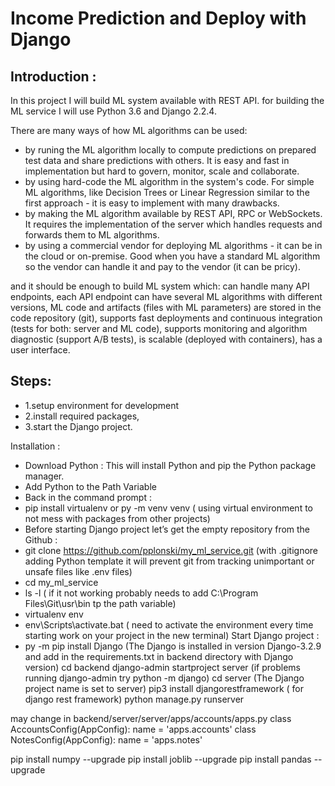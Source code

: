 # Income Prediction and Deploy with Django

## Introduction :
In this project I will build ML system available with REST API.  for building the ML service I will use Python 3.6 and Django 2.2.4. 


There are many ways of how ML algorithms can be used:
- by runing  the ML algorithm locally to compute predictions on prepared test data and share predictions with others. It is easy and fast in implementation but hard to govern, monitor, scale and collaborate.
-  by using hard-code the ML algorithm in the system's code. For simple ML algorithms, like Decision Trees or Linear Regression similar to the first approach - it is easy to implement with many drawbacks.
- by making the ML algorithm available by REST API, RPC or WebSockets. It requires the implementation of the server which handles requests and forwards them to ML algorithms.
- by using a commercial vendor for deploying ML algorithms - it can be in the cloud or on-premise. Good when you have a standard ML algorithm so the vendor can handle it and pay to the vendor (it can be pricy).

and it should be enough to build ML system which:
can handle many API endpoints,
each API endpoint can have several ML algorithms with different versions,
ML code and artifacts (files with ML parameters) are stored in the code repository (git),
supports fast deployments and continuous integration (tests for both: server and ML code),
supports monitoring and algorithm diagnostic (support A/B tests),
is scalable (deployed with containers),
has a user interface.

## Steps:
- 1.setup environment for development
- 2.install required packages,
- 3.start the Django project.

Installation : 
- Download Python : This will install Python and pip the Python package manager.
- Add Python to the Path Variable
- Back in the command prompt :
- pip install virtualenv or py -m venv venv ( using virtual environment to not mess with packages from other projects)
- Before starting Django project let’s get the empty repository from the Github : 
- git clone https://github.com/pplonski/my_ml_service.git (with .gitignore adding Python template it will prevent git from tracking unimportant or unsafe files like .env files)
- cd my_ml_service
- ls -l ( if it not working probably needs to add C:\Program Files\Git\usr\bin tp the path variable)
- virtualenv env
- env\Scripts\activate.bat ( need to activate the environment every time starting work on your project in the new terminal)
Start Django project : 
- py -m pip install Django (The Django is installed in version Django-3.2.9 and  add in the requirements.txt in backend directory with Django version)
cd backend
django-admin startproject server (if problems running django-admin try python -m django)
cd server (The Django project name is set to server)
pip3 install djangorestframework ( for django rest framework)
python manage.py runserver

may change in backend/server/server/apps/accounts/apps.py
class AccountsConfig(AppConfig):
    name = 'apps.accounts'
class NotesConfig(AppConfig):
    name = 'apps.notes'
 
 pip install numpy --upgrade
 pip install joblib --upgrade
 pip install pandas --upgrade
 
